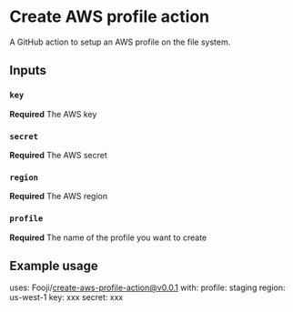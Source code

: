 # Create AWS profile action

A GitHub action to setup an AWS profile on the file system.

## Inputs

### `key`

**Required** The AWS key

### `secret`

**Required** The AWS secret

### `region`

**Required** The AWS region

### `profile`

**Required** The name of the profile you want to create

## Example usage

uses: Fooji/create-aws-profile-action@v0.0.1
with:
  profile: staging
  region: us-west-1
  key: xxx
  secret: xxx